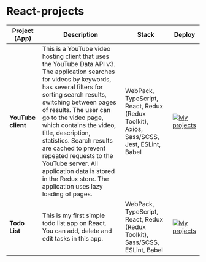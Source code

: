 # React-projects
| Project (App) | Description | Stack | Deploy |
| ------------- | ----------- | ----- | ------ |
| **YouTube client** | This is a YouTube video hosting client that uses the YouTube Data API v3. The application searches for videos by keywords, has several filters for sorting search results, switching between pages of results. The user can go to the video page, which contains the video, title, description, statistics. Search results are cached to prevent repeated requests to the YouTube server. All application data is stored in the Redux store. The application uses lazy loading of pages. | WebPack, TypeScript, React, Redux (Redux Toolkit), Axios, Sass/SCSS, Jest, ESLint, Babel | [![My projects](https://img.shields.io/badge/DEPLOY-black?style=flat&logo=github&logoColor=black&labelColor=F3F3F3)](https://hauzinski.github.io/My-projects/YouTube-client-react/) |
| **Todo List** | This is my first simple todo list app on React. You can add, delete and edit tasks in this app. | WebPack, TypeScript, React, Redux (Redux Toolkit), Sass/SCSS, ESLint, Babel | [![My projects](https://img.shields.io/badge/DEPLOY-black?style=flat&logo=github&logoColor=black&labelColor=F3F3F3)](https://hauzinski.github.io/My-projects/Todo-list/) |
